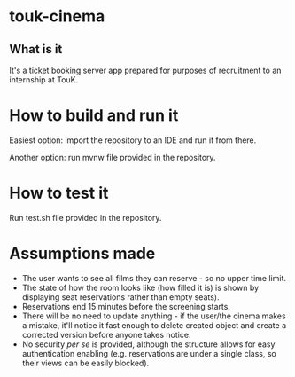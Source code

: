 # touk-cinema

## What is it

It's a ticket booking server app prepared for purposes of recruitment to an internship at TouK.

# How to build and run it

Easiest option: import the repository to an IDE and run it from there.

Another option: run mvnw file provided in the repository.

# How to test it

Run test.sh file provided in the repository.

# Assumptions made

* The user wants to see all films they can reserve - so no upper time limit.
* The state of how the room looks like (how filled it is) is shown by displaying seat reservations rather than empty seats).
* Reservations end 15 minutes before the screening starts.
* There will be no need to update anything - if the user/the cinema makes a mistake, it'll notice it fast enough to delete created object and create a corrected version before anyone takes notice.
* No security *per se* is provided, although the structure allows for easy authentication enabling (e.g. reservations are under a single class, so their views can be easily blocked).